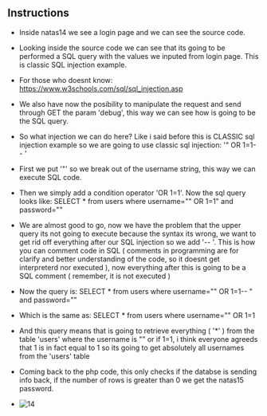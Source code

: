 ## Instructions

- Inside natas14 we see a login page and we can see the source code.
- Looking inside the source code we can see that its going to be performed a SQL query with the values we inputed from login page. This is classic SQL injection example.
- For those who doesnt know: https://www.w3schools.com/sql/sql_injection.asp
- We also have now the posibility to manipulate the request and send through GET the param 'debug', this way we can see how is going to be the SQL query.
- So what injection we can do here? Like i said before this is CLASSIC sql injection example so we are going to use classic sql injection: '" OR 1=1-- '
- First we put '"' so we break out of the username string, this way we can execute SQL code.
- Then we simply add a condition operator 'OR 1=1'. Now the sql query looks like:
SELECT * from users where username="" OR 1=1" and password=""
- We are almost good to go, now we have the problem that the upper query its not going to execute because the syntax its wrong, we want to get rid off everything after our SQL injection so we add '-- '. This is how you can comment code in SQL ( comments in programming are for clarify and better understanding of the code, so it doesnt get interpreterd nor executed ), now everything after this is going to be a SQL comment ( remember, it is not executed )
- Now the query is:
SELECT * from users where username="" OR 1=1-- " and password=""
- Which is the same as:
SELECT * from users where username="" OR 1=1

- And this query means that is going to retrieve everything ( '*' ) from the table 'users' where the username is "" or if 1=1, i think everyone agreeds that 1 is in fact equal to 1 so its going to get absolutely all usernames from the 'users' table

- Coming back to the php code, this only checks if the databse is sending info back, if the number of rows is greater than 0 we get the natas15 password.
- ![14](https://github.com/user-attachments/assets/7b8eb657-c029-4527-84b9-5bcdde2e0618)
